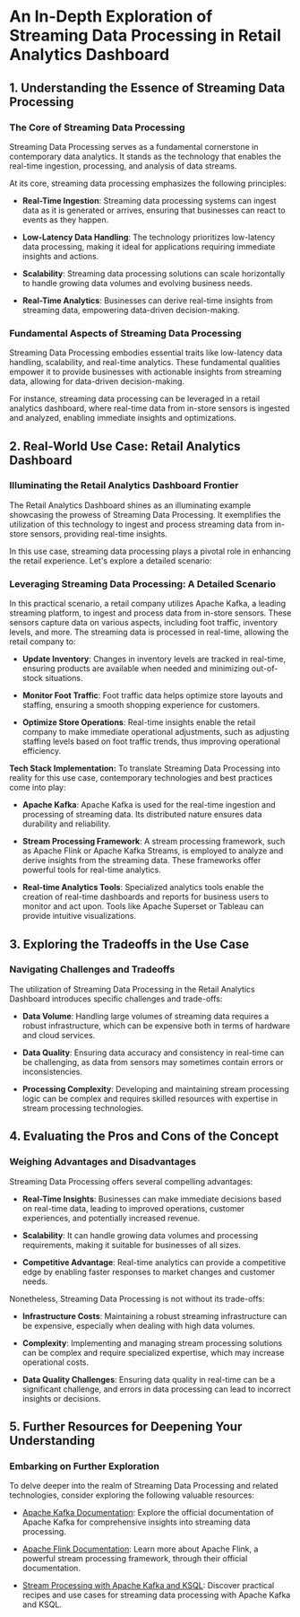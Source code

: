 # An In-Depth Exploration of Streaming Data Processing in Retail Analytics Dashboard

## 1. Understanding the Essence of Streaming Data Processing

### The Core of Streaming Data Processing
Streaming Data Processing serves as a fundamental cornerstone in contemporary data analytics. It stands as the technology that enables the real-time ingestion, processing, and analysis of data streams.

At its core, streaming data processing emphasizes the following principles:

- **Real-Time Ingestion**: Streaming data processing systems can ingest data as it is generated or arrives, ensuring that businesses can react to events as they happen.

- **Low-Latency Data Handling**: The technology prioritizes low-latency data processing, making it ideal for applications requiring immediate insights and actions.

- **Scalability**: Streaming data processing solutions can scale horizontally to handle growing data volumes and evolving business needs.

- **Real-Time Analytics**: Businesses can derive real-time insights from streaming data, empowering data-driven decision-making.

### Fundamental Aspects of Streaming Data Processing
Streaming Data Processing embodies essential traits like low-latency data handling, scalability, and real-time analytics. These fundamental qualities empower it to provide businesses with actionable insights from streaming data, allowing for data-driven decision-making.

For instance, streaming data processing can be leveraged in a retail analytics dashboard, where real-time data from in-store sensors is ingested and analyzed, enabling immediate insights and optimizations.

## 2. Real-World Use Case: Retail Analytics Dashboard

### Illuminating the Retail Analytics Dashboard Frontier
The Retail Analytics Dashboard shines as an illuminating example showcasing the prowess of Streaming Data Processing. It exemplifies the utilization of this technology to ingest and process streaming data from in-store sensors, providing real-time insights.

In this use case, streaming data processing plays a pivotal role in enhancing the retail experience. Let's explore a detailed scenario:

### Leveraging Streaming Data Processing: A Detailed Scenario

In this practical scenario, a retail company utilizes Apache Kafka, a leading streaming platform, to ingest and process data from in-store sensors. These sensors capture data on various aspects, including foot traffic, inventory levels, and more. The streaming data is processed in real-time, allowing the retail company to:

- **Update Inventory**: Changes in inventory levels are tracked in real-time, ensuring products are available when needed and minimizing out-of-stock situations.

- **Monitor Foot Traffic**: Foot traffic data helps optimize store layouts and staffing, ensuring a smooth shopping experience for customers.

- **Optimize Store Operations**: Real-time insights enable the retail company to make immediate operational adjustments, such as adjusting staffing levels based on foot traffic trends, thus improving operational efficiency.

**Tech Stack Implementation:**
To translate Streaming Data Processing into reality for this use case, contemporary technologies and best practices come into play:

- **Apache Kafka**: Apache Kafka is used for the real-time ingestion and processing of streaming data. Its distributed nature ensures data durability and reliability.

- **Stream Processing Framework**: A stream processing framework, such as Apache Flink or Apache Kafka Streams, is employed to analyze and derive insights from the streaming data. These frameworks offer powerful tools for real-time analytics.

- **Real-time Analytics Tools**: Specialized analytics tools enable the creation of real-time dashboards and reports for business users to monitor and act upon. Tools like Apache Superset or Tableau can provide intuitive visualizations.

## 3. Exploring the Tradeoffs in the Use Case

### Navigating Challenges and Tradeoffs
The utilization of Streaming Data Processing in the Retail Analytics Dashboard introduces specific challenges and trade-offs:

- **Data Volume**: Handling large volumes of streaming data requires a robust infrastructure, which can be expensive both in terms of hardware and cloud services.

- **Data Quality**: Ensuring data accuracy and consistency in real-time can be challenging, as data from sensors may sometimes contain errors or inconsistencies.

- **Processing Complexity**: Developing and maintaining stream processing logic can be complex and requires skilled resources with expertise in stream processing technologies.

## 4. Evaluating the Pros and Cons of the Concept

### Weighing Advantages and Disadvantages
Streaming Data Processing offers several compelling advantages:

- **Real-Time Insights**: Businesses can make immediate decisions based on real-time data, leading to improved operations, customer experiences, and potentially increased revenue.

- **Scalability**: It can handle growing data volumes and processing requirements, making it suitable for businesses of all sizes.

- **Competitive Advantage**: Real-time analytics can provide a competitive edge by enabling faster responses to market changes and customer needs.

Nonetheless, Streaming Data Processing is not without its trade-offs:

- **Infrastructure Costs**: Maintaining a robust streaming infrastructure can be expensive, especially when dealing with high data volumes.

- **Complexity**: Implementing and managing stream processing solutions can be complex and require specialized expertise, which may increase operational costs.

- **Data Quality Challenges**: Ensuring data quality in real-time can be a significant challenge, and errors in data processing can lead to incorrect insights or decisions.

## 5. Further Resources for Deepening Your Understanding

### Embarking on Further Exploration
To delve deeper into the realm of Streaming Data Processing and related technologies, consider exploring the following valuable resources:

- [Apache Kafka Documentation](https://kafka.apache.org/documentation/): Explore the official documentation of Apache Kafka for comprehensive insights into streaming data processing.

- [Apache Flink Documentation](https://flink.apache.org/docs/latest/): Learn more about Apache Flink, a powerful stream processing framework, through their official documentation.

- [Stream Processing with Apache Kafka and KSQL](https://www.confluent.io/stream-processing-cookbook/): Discover practical recipes and use cases for streaming data processing with Apache Kafka and KSQL.
